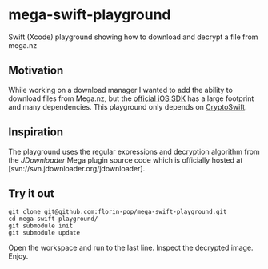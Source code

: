# mega-swift-playground
Swift (Xcode) playground showing how to download and decrypt a file from mega.nz

## Motivation
While working on a download manager I wanted to add the ability to download files from Mega.nz, but the [official iOS SDK](https://github.com/meganz/iOS) has a large footprint and many dependencies. This playground only depends on [CryptoSwift](https://github.com/krzyzanowskim/CryptoSwift).

## Inspiration

The playground uses the regular expressions and decryption algorithm from the *JDownloader* Mega plugin source code which is officially hosted at [svn://svn.jdownloader.org/jdownloader].


## Try it out
```
git clone git@github.com:florin-pop/mega-swift-playground.git
cd mega-swift-playground/
git submodule init
git submodule update
```

Open the workspace and run to the last line. Inspect the decrypted image. Enjoy.
